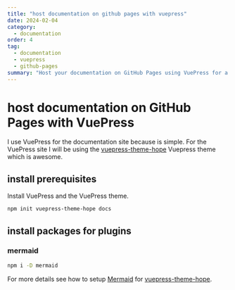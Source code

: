 ```yaml
---
title: "host documentation on github pages with vuepress"
date: 2024-02-04
category:
  - documentation
order: 4
tag:
  - documentation
  - vuepress
  - github-pages
summary: "Host your documentation on GitHub Pages using VuePress for a simple, effective workflow."
---
```


# host documentation on GitHub Pages with VuePress

I use VuePress for the documentation site because is simple. For the VuePress site I will be using
the [vuepress-theme-hope] Vuepress theme which is awesome.

## install prerequisites

Install VuePress and the VuePress theme.

```bash
npm init vuepress-theme-hope docs
```

## install packages for plugins

### mermaid

```bash
npm i -D mermaid
```

For more details see how to setup [Mermaid] for [vuepress-theme-hope].

[Mermaid]: https://theme-hope.vuejs.press/guide/markdown/mermaid.html
[vuepress-theme-hope]: https://theme-hope.vuejs.press/
